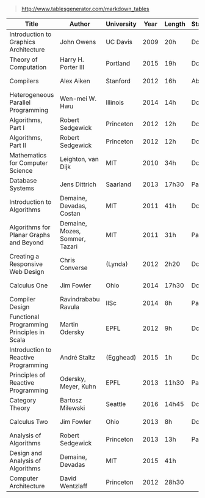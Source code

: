 
> http://www.tablesgenerator.com/markdown_tables


| Title                                      | Author                         | University | Year | Length | Status | Prog | When        |
|--------------------------------------------|--------------------------------|------------|------|--------|--------|------|-------------|
| Introduction to Graphics Architecture      | John Owens                     | UC Davis   | 2009 | 20h    | Done   | 75%  | Summer 2015 |
| Theory of Computation                      | Harry H. Porter III            | Portland   | 2015 | 19h    | Done   | 100% | Winter 2016 |
| Compilers                                  | Alex Aiken                     | Stanford   | 2012 | 16h    | Abort  | 20%  | Winter 2016 |
| Heterogeneous Parallel Programming         | Wen-mei W. Hwu                 | Illinois   | 2014 | 14h    | Done   | 100% | Winter 2016 |
| Algorithms, Part I                         | Robert Sedgewick               | Princeton  | 2012 | 12h    | Done   | 100% | Winter 2016 |
| Algorithms, Part II                        | Robert Sedgewick               | Princeton  | 2012 | 12h    | Done   | 96%  | Winter 2016 |
| Mathematics for Computer Science           | Leighton, van Dijk             | MIT        | 2010 | 34h    | Done   | 100% | Spring 2016 |
| Database Systems                           | Jens Dittrich                  | Saarland   | 2013 | 17h30  | Pause  | 33%  | Spring 2016 |
| Introduction to Algorithms                 | Demaine, Devadas, Costan       | MIT        | 2011 | 41h    | Done   | 100% | Spring 2016 |
| Algorithms for Planar Graphs and Beyond    | Demaine, Mozes, Sommer, Tazari | MIT        | 2011 | 31h    | Pause  | 12%  | Spring 2016 |
| Creating a Responsive Web Design           | Chris Converse                 | (Lynda)    | 2012 | 2h20   | Done   | 100% | Spring 2016 |
| Calculus One                               | Jim Fowler                     | Ohio       | 2014 | 17h30  | Done   | 100% | Summer 2016 |
| Compiler Design                            | Ravindrababu Ravula            | IISc       | 2014 | 8h     | Pause  | 20%  | Summer 2016 |
| Functional Programming Principles in Scala | Martin Odersky                 | EPFL       | 2012 | 9h     | Done   | 100% | Summer 2016 |
| Introduction to Reactive Programming       | André Staltz                   | (Egghead)  | 2015 | 1h     | Done   | 100% | Summer 2016 |
| Principles of Reactive Programming         | Odersky, Meyer, Kuhn           | EPFL       | 2013 | 11h30  | Pause  | 54%  | Summer 2016 |
| Category Theory                            | Bartosz Milewski               | Seattle    | 2016 | 14h45  | Done   | 100% | Autumn 2016 |
| Calculus Two                               | Jim Fowler                     | Ohio       | 2013 | 8h     | Done   | 100% | Autumn 2016 |
| Analysis of Algorithms                     | Robert Sedgewick               | Princeton  | 2013 | 13h    | Pause  | 32%  | Autumn 2016 |
| Design and Analysis of Algorithms          | Demaine, Devadas               | MIT        | 2015 | 41h    |        |      | Autumn 2016 |
| Computer Architecture                      | David Wentzlaff                | Princeton  | 2012 | 28h30  |        |      | Autumn 2016 |
